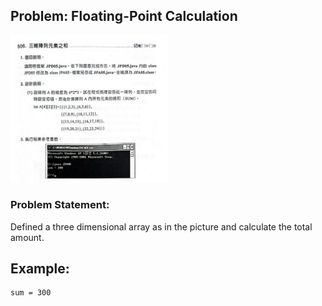 ## Problem: Floating-Point Calculation

<img alt="Example" src="https://github.com/OG-Matcha/NCU-MIS-Java/blob/f1ce017a9cf43f273dbfd893a18fdb77ba981178/Questions_Pic/0414%E8%AA%B2%E5%A0%82%E7%B7%B4%E7%BF%92.jpg" style = "width: 50%">

### Problem Statement:

Defined a three dimensional array as in the picture and calculate the total amount.

## Example:
```
sum = 300
```
